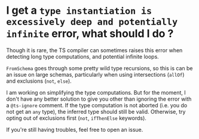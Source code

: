 # I get a `type instantiation is excessively deep and potentially infinite` error, what should I do ?

Though it is rare, the TS compiler can sometimes raises this error when detecting long type computations, and potential infinite loops.

`FromSchema` goes through some pretty wild type recursions, so this is can be an issue on large schemas, particularly when using intersections (`allOf`) and exclusions (`not`, `else`).

I am working on simplifying the type computations. But for the moment, I don't have any better solution to give you other than ignoring the error with a `@ts-ignore` comment. If the type computation is not aborted (i.e. you do not get an `any` type), the inferred type should still be valid. Otherwise, try opting out of exclusions first (`not`, `ifThenElse` keywords).

If you're still having troubles, feel free to open an issue.
